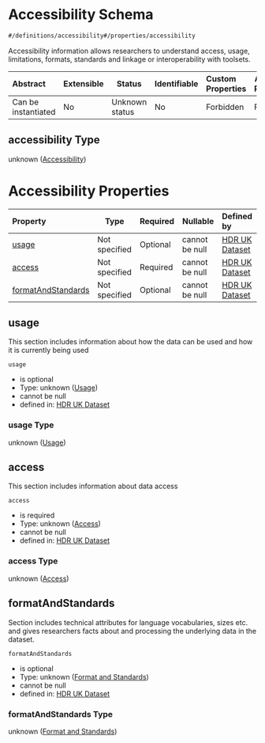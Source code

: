 # Accessibility Schema

```txt
#/definitions/accessibility#/properties/accessibility
```

Accessibility information allows researchers to understand access, usage, limitations, formats, standards and linkage or interoperability with toolsets.


| Abstract            | Extensible | Status         | Identifiable | Custom Properties | Additional Properties | Access Restrictions | Defined In                                                                                         |
| :------------------ | ---------- | -------------- | ------------ | :---------------- | --------------------- | ------------------- | -------------------------------------------------------------------------------------------------- |
| Can be instantiated | No         | Unknown status | No           | Forbidden         | Forbidden             | none                | [dataset.schema.json\*](../../../schema/dataset/latest/dataset.schema.json "open original schema") |

## accessibility Type

unknown ([Accessibility](dataset-properties-accessibility.md))

# Accessibility Properties

| Property                                  | Type          | Required | Nullable       | Defined by                                                                                                                                                                                        |
| :---------------------------------------- | ------------- | -------- | -------------- | :------------------------------------------------------------------------------------------------------------------------------------------------------------------------------------------------ |
| [usage](#usage)                           | Not specified | Optional | cannot be null | [HDR UK Dataset](dataset-definitions-accessibility-properties-usage.md "\#/definitions/accessibility/usage#/definitions/accessibility/properties/usage")                                          |
| [access](#access)                         | Not specified | Required | cannot be null | [HDR UK Dataset](dataset-definitions-accessibility-properties-access.md "\#/definitions/accessibility/access#/definitions/accessibility/properties/access")                                       |
| [formatAndStandards](#formatAndStandards) | Not specified | Optional | cannot be null | [HDR UK Dataset](dataset-definitions-accessibility-properties-format-and-standards.md "\#/definitions/accessibility/formatAndStandards#/definitions/accessibility/properties/formatAndStandards") |

## usage

This section includes information about how the data can be used and how it is currently being used


`usage`

-   is optional
-   Type: unknown ([Usage](dataset-definitions-accessibility-properties-usage.md))
-   cannot be null
-   defined in: [HDR UK Dataset](dataset-definitions-accessibility-properties-usage.md "\#/definitions/accessibility/usage#/definitions/accessibility/properties/usage")

### usage Type

unknown ([Usage](dataset-definitions-accessibility-properties-usage.md))

## access

This section includes information about data access


`access`

-   is required
-   Type: unknown ([Access](dataset-definitions-accessibility-properties-access.md))
-   cannot be null
-   defined in: [HDR UK Dataset](dataset-definitions-accessibility-properties-access.md "\#/definitions/accessibility/access#/definitions/accessibility/properties/access")

### access Type

unknown ([Access](dataset-definitions-accessibility-properties-access.md))

## formatAndStandards

Section includes technical attributes for language vocabularies, sizes etc. and gives researchers facts about and processing the underlying data in the dataset.


`formatAndStandards`

-   is optional
-   Type: unknown ([Format and Standards](dataset-definitions-accessibility-properties-format-and-standards.md))
-   cannot be null
-   defined in: [HDR UK Dataset](dataset-definitions-accessibility-properties-format-and-standards.md "\#/definitions/accessibility/formatAndStandards#/definitions/accessibility/properties/formatAndStandards")

### formatAndStandards Type

unknown ([Format and Standards](dataset-definitions-accessibility-properties-format-and-standards.md))
